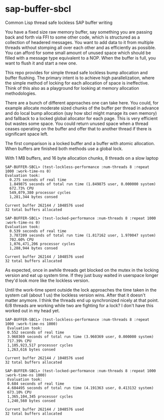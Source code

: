 # sap-buffer-sbcl
Common Lisp thread safe lockless SAP buffer writing

You have a fixed size raw memory buffer, say something you are passing back and forth via FFI to some other code, which is structured as a collection of headered messages.  You want to add data to it from multiple threads without stomping all over each other and as efficiently as possible.  You can afford for some small amount of unused space which should be filled with a message type equivalent to a NOP.  When the buffer is full, you want to flush it and start a new one.

This repo provides for simple thread safe lockless bump allocation and buffer flushing.  The primary intent is to achieve high parallelization, where the simple method of locking for each allocation of space is ineffective.  Think of this also as a playground for looking at memory allocation methodologies.

There are a bunch of different approaches one can take here.  You could, for example allocate moderate sized chunks of the buffer per thread in advance and do local bump allocation (say how sbcl might manage its own memory) and fallback to a locked global allocator for each page.  This is very efficient but wastes some space.  You could return unused space when a thread ceases operating on the buffer and offer that to another thread if there is significant space left.

The first comparison is a locked buffer and a buffer with atomic allocation.  When buffers are finished both methods use a global lock.

With 1 MB buffers, and 16 byte allocation chunks, 8 threads on a slow laptop

    SAP-BUFFER-SBCL> (test-lockless-performance :num-threads 8 :repeat 1000 :work-time-ns 0)
    Evaluation took:
      0.275 seconds of real time
      1.849875 seconds of total run time (1.849875 user, 0.000000 system)
      672.73% CPU
      549,079,380 processor cycles
      1,281,344 bytes consed
  
    Current buffer 262144 / 1048576 used
    32 total buffers allocated

    SAP-BUFFER-SBCL> (test-locked-performance :num-threads 8 :repeat 1000 :work-time-ns 0)
    Evaluation took:
      0.539 seconds of real time
      3.787209 seconds of total run time (1.817162 user, 1.970047 system)
      702.60% CPU
      1,076,471,206 processor cycles
      1,288,944 bytes consed
  
    Current buffer 262144 / 1048576 used
    32 total buffers allocated

As expected, once in awhile threads get blocked on the mutex in the locking version and eat up system time.  If they just busy waited in
userspace longer they'd look more like the lockless version.

Until the work-time spent outside the lock approaches the time taken in the system call (about 1 us) the lockless version wins.  After that it doesn't matter anymore.  I think the threads end up synchronized nicely at that point.  6/8 threads are working while two are fighting for a lock?  I don't have this worked out in my head yet.

    SAP-BUFFER-SBCL> (test-lockless-performance :num-threads 8 :repeat 1000 :work-time-ns 1000)
     Evaluation took:
     0.552 seconds of real time
     3.960369 seconds of total run time (3.960369 user, 0.000000 system)
     717.39% CPU
     1,105,923,517 processor cycles
     1,263,616 bytes consed
  
    Current buffer 262144 / 1048576 used
    32 total buffers allocated

    SAP-BUFFER-SBCL> (test-locked-performance :num-threads 8 :repeat 1000 :work-time-ns 1000)
     Evaluation took:
     0.684 seconds of real time
     4.604495 seconds of total run time (4.191363 user, 0.413132 system)
     673.10% CPU
     1,365,104,345 processor cycles
     1,240,560 bytes consed
  
    Current buffer 262144 / 1048576 used
    32 total buffers allocated
